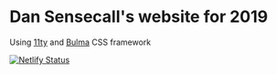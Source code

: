 # Dan Sensecall's website for 2019
Using [11ty](https://github.com/11ty/eleventy/) and [Bulma](https://github.com/jgthms/bulma/) CSS framework

[![Netlify Status](https://api.netlify.com/api/v1/badges/d04e92b8-7359-4980-9cca-806b79219f70/deploy-status)](https://app.netlify.com/sites/sensecall-co-uk/deploys)